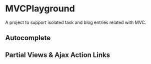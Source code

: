 # MVCPlayground

A project to support isolated task and blog entries related with MVC.

## Autocomplete

## Partial Views & Ajax Action Links
